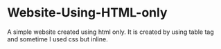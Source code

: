 # Website-Using-HTML-only
A simple website created using html only. It is created by using table tag and sometime I used css but inline.
